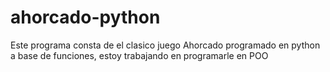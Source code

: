 # ahorcado-python
Este programa consta de el clasico juego Ahorcado programado en python a base de funciones, estoy trabajando en programarle en POO
